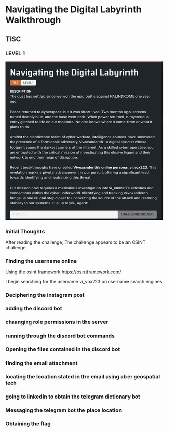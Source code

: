 # Navigating the Digital Labyrinth Walkthrough
## TISC

### LEVEL 1
<img src=https://github.com/Solaireis/Comps-Writeups/blob/main/TISC-2024/Level_1/images/Level_1_desc.png width=500px height=500px>

### Initial Thoughts
After reading the challenge,
The challenge appears to be an OSINT challenge.

### Finding the username online
Using the osint framework
https://osintframework.com/

I begin searching for the username vi_vox223 on username search engines

### Deciphering the instagram post


### adding the discord bot

### chaanging role permissions in the server

### running through the discord bot commands

### Opening the files contained in the discord bot

### finding the email attachment

### locating the location stated in the email using uber geospatial tech

### going to linkedin to obtain the telegram dictionary bot

### Messaging the telegram bot the place location

### Obtaining the flag 
